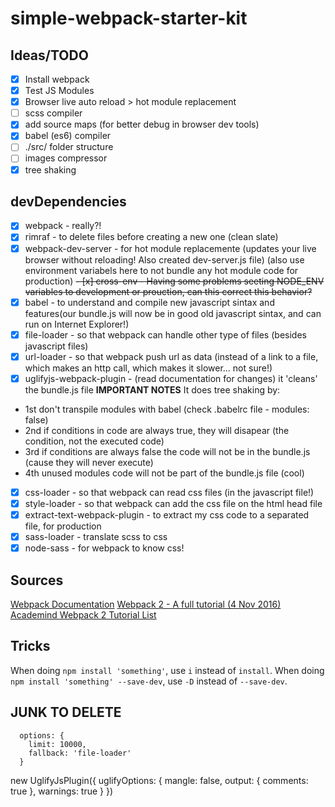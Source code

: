 # simple-webpack-starter-kit

## Ideas/TODO

- [x] Install webpack
- [x] Test JS Modules
- [x] Browser live auto reload > hot module replacement
- [ ] scss compiler
- [x] add source maps (for better debug in browser dev tools)
- [x] babel (es6) compiler
- [ ] ./src/ folder structure
- [ ] images compressor
- [x] tree shaking
## devDependencies
- [x] webpack - really?!
- [x] rimraf - to delete files before creating a new one (clean slate)
- [x] webpack-dev-server - for hot module replacemente (updates your live browser without reloading! Also created dev-server.js file) (also use environment variabels here to not bundle any hot module code for production)
~~- [x] cross-env - Having some problems seeting NODE_ENV variables to development or prouction, can this correct this behavior?~~
- [x] babel - to understand and compile new javascript sintax and features(our bundle.js will now be in good old javascript sintax, and can run on Internet Explorer!)
- [x] file-loader - so that webpack can handle other type of files (besides javascript files)
- [x] url-loader - so that webpack push url as data (instead of a link to a file, which makes an http call, which makes it slower... not sure!)
- [x] uglifyjs-webpack-plugin - (read documentation for changes) it 'cleans' the bundle.js file
**IMPORTANT NOTES**
It does tree shaking by:
- 1st don't transpile modules with babel (check .babelrc file - modules: false)
- 2nd if conditions in code are always true, they will disapear (the condition, not the executed code)
- 3rd if conditions are always false the code will not be in the bundle.js (cause they will never execute)
- 4th unused modules code will not be part of the bundle.js file (cool)
- [x] css-loader - so that webpack can read css files (in the javascript file!)
- [x] style-loader - so that webpack can add the css file on the html head file
- [x] extract-text-webpack-plugin - to extract my css code to a separated file, for production
- [x] sass-loader - translate scss to css
- [x] node-sass - for webpack to know css!

## Sources
[Webpack Documentation](https://webpack.js.org/concepts/)
[Webpack 2 - A full tutorial (4 Nov 2016)](https://www.youtube.com/watch?v=eWmkBNBTbMM&t=2323s)
[Academind Webpack 2 Tutorial List](https://www.youtube.com/watch?v=GU-2T7k9NfI&list=PL55RiY5tL51rcCnrOrZixuOsZhAHHy6os)


## Tricks
When doing `npm install 'something'`, use `i` instead of `install`.
When doing `npm install 'something' --save-dev`, use `-D` instead of `--save-dev`.



## JUNK TO DELETE
      options: {
        limit: 10000,
        fallback: 'file-loader'
      }


  new UglifyJsPlugin({
    uglifyOptions: {
      mangle: false,
      output: {
        comments: true
      },
      warnings: true
    }
  })
